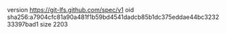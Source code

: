 version https://git-lfs.github.com/spec/v1
oid sha256:a7904cfc81a90a481f1b59bd4541dadcb85b1dc375eddae44bc323233397bad1
size 2203
